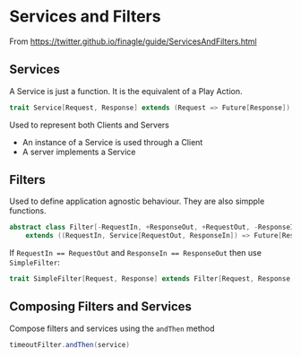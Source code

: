 # Services and Filters

From https://twitter.github.io/finagle/guide/ServicesAndFilters.html

## Services

A Service is just a function. It is the equivalent of a Play Action.

```scala
trait Service[Request, Response] extends (Request => Future[Response])
```

Used to represent both Clients and Servers
- An instance of a Service is used through a Client
- A server implements a Service

## Filters

Used to define application agnostic behaviour. They are also simpple functions.

```scala
abstract class Filter[-RequestIn, +ResponseOut, +RequestOut, -ResponseIn] 
    extends ((RequestIn, Service[RequestOut, ResponseIn]) => Future[ResponseOut])
```

If `RequestIn == RequestOut` and `ResponseIn == ResponseOut` then use `SimpleFilter`:

```scala
trait SimpleFilter[Request, Response] extends Filter[Request, Response, Request, Response]
```

## Composing Filters and Services

Compose filters and services using the `andThen` method

```scala
timeoutFilter.andThen(service)
```